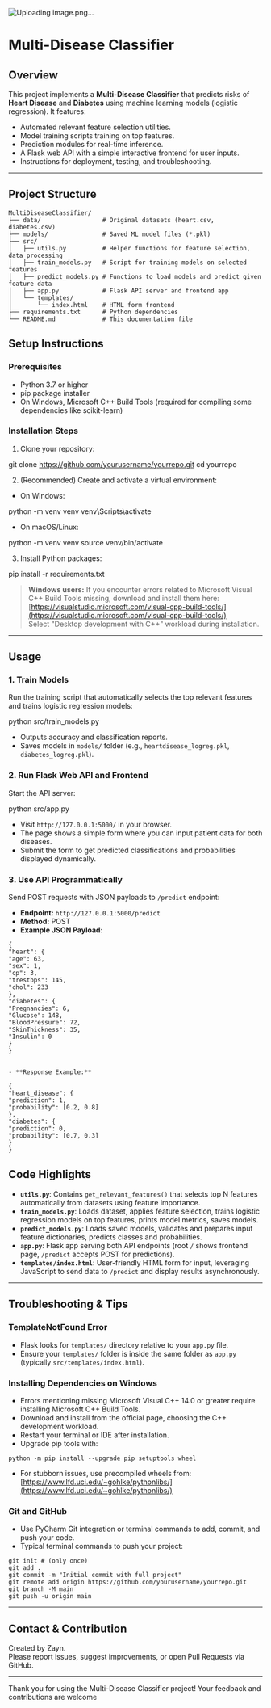 ![Uploading image.png…]()

# Multi-Disease Classifier

## Overview

This project implements a **Multi-Disease Classifier** that predicts risks of **Heart Disease** and **Diabetes** using machine learning models (logistic regression). It features:

- Automated relevant feature selection utilities.
- Model training scripts training on top features.
- Prediction modules for real-time inference.
- A Flask web API with a simple interactive frontend for user inputs.
- Instructions for deployment, testing, and troubleshooting.

---

## Project Structure

```
MultiDiseaseClassifier/
├── data/                 # Original datasets (heart.csv, diabetes.csv)
├── models/               # Saved ML model files (*.pkl)
├── src/
│   ├── utils.py          # Helper functions for feature selection, data processing
│   ├── train_models.py   # Script for training models on selected features
│   ├── predict_models.py # Functions to load models and predict given feature data
│   ├── app.py            # Flask API server and frontend app
│   └── templates/
│       └── index.html    # HTML form frontend
├── requirements.txt      # Python dependencies
└── README.md             # This documentation file
```


## Setup Instructions

### Prerequisites

- Python 3.7 or higher
- pip package installer
- On Windows, Microsoft C++ Build Tools (required for compiling some dependencies like scikit-learn)

### Installation Steps

1. Clone your repository:

git clone https://github.com/yourusername/yourrepo.git
cd yourrepo


2. (Recommended) Create and activate a virtual environment:

- On Windows:

python -m venv venv
venv\Scripts\activate


- On macOS/Linux:

python -m venv venv
source venv/bin/activate


3. Install Python packages:

pip install -r requirements.txt


> **Windows users:** If you encounter errors related to Microsoft Visual C++ Build Tools missing, download and install them here:  
> [https://visualstudio.microsoft.com/visual-cpp-build-tools/](https://visualstudio.microsoft.com/visual-cpp-build-tools/)  
> Select "Desktop development with C++" workload during installation.

---

## Usage

### 1. Train Models

Run the training script that automatically selects the top relevant features and trains logistic regression models:

python src/train_models.py


- Outputs accuracy and classification reports.
- Saves models in `models/` folder (e.g., `heartdisease_logreg.pkl`, `diabetes_logreg.pkl`).

### 2. Run Flask Web API and Frontend

Start the API server:

python src/app.py


- Visit `http://127.0.0.1:5000/` in your browser.
- The page shows a simple form where you can input patient data for both diseases.
- Submit the form to get predicted classifications and probabilities displayed dynamically.

### 3. Use API Programmatically

Send POST requests with JSON payloads to `/predict` endpoint:

- **Endpoint:** `http://127.0.0.1:5000/predict`  
- **Method:** POST  
- **Example JSON Payload:**

```
{
"heart": {
"age": 63,
"sex": 1,
"cp": 3,
"trestbps": 145,
"chol": 233
},
"diabetes": {
"Pregnancies": 6,
"Glucose": 148,
"BloodPressure": 72,
"SkinThickness": 35,
"Insulin": 0
}
}


- **Response Example:**

{
"heart_disease": {
"prediction": 1,
"probability": [0.2, 0.8]
},
"diabetes": {
"prediction": 0,
"probability": [0.7, 0.3]
}
}
```


## Code Highlights

- **`utils.py`**: Contains `get_relevant_features()` that selects top N features automatically from datasets using feature importance.
- **`train_models.py`**: Loads dataset, applies feature selection, trains logistic regression models on top features, prints model metrics, saves models.
- **`predict_models.py`**: Loads saved models, validates and prepares input feature dictionaries, predicts classes and probabilities.
- **`app.py`**: Flask app serving both API endpoints (root `/` shows frontend page, `/predict` accepts POST for predictions).
- **`templates/index.html`**: User-friendly HTML form for input, leveraging JavaScript to send data to `/predict` and display results asynchronously.

---

## Troubleshooting & Tips

### TemplateNotFound Error

- Flask looks for `templates/` directory relative to your `app.py` file.
- Ensure your `templates/` folder is inside the same folder as `app.py` (typically `src/templates/index.html`).

### Installing Dependencies on Windows

- Errors mentioning missing Microsoft Visual C++ 14.0 or greater require installing Microsoft C++ Build Tools.
- Download and install from the official page, choosing the C++ development workload.
- Restart your terminal or IDE after installation.
- Upgrade pip tools with:

```
python -m pip install --upgrade pip setuptools wheel
```

- For stubborn issues, use precompiled wheels from:  
  [https://www.lfd.uci.edu/~gohlke/pythonlibs/](https://www.lfd.uci.edu/~gohlke/pythonlibs/)

### Git and GitHub

- Use PyCharm Git integration or terminal commands to add, commit, and push your code.
- Typical terminal commands to push your project:

```
git init # (only once)
git add .
git commit -m "Initial commit with full project"
git remote add origin https://github.com/yourusername/yourrepo.git
git branch -M main
git push -u origin main
```

---

## Contact & Contribution

Created by Zayn.  
Please report issues, suggest improvements, or open Pull Requests via GitHub.


---

Thank you for using the Multi-Disease Classifier project! Your feedback and contributions are welcome

